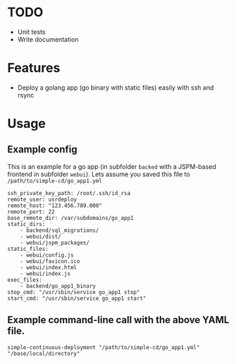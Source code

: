# TODO

- Unit tests
- Write documentation

# Features

- Deploy a golang app (go binary with static files) easily with ssh and rsync

# Usage

## Example config
This is an example for a go app (in subfolder `backed` with a JSPM-based frontend in subfolder `webui`). Lets assume you saved this file to `/path/to/simple-cd/go_app1.yml`

```
ssh_private_key_path: /root/.ssh/id_rsa
remote_user: usrdeploy
remote_host: "123.456.789.000"
remote_port: 22
base_remote_dir: /var/subdomains/go_app1
static_dirs:
    - backend/sql_migrations/
    - webui/dist/
    - webui/jspm_packages/
static_files:
    - webui/config.js
    - webui/favicon.ico
    - webui/index.html
    - webui/index.js
exec_files:
    - backend/go_app1_binary
stop_cmd: "/usr/sbin/service go_app1 stop"
start_cmd: "/usr/sbin/service go_app1 start"
```

## Example command-line call with the above YAML file.

`simple-continuous-deployment "/path/to/simple-cd/go_app1.yml" "/base/local/directory"`
